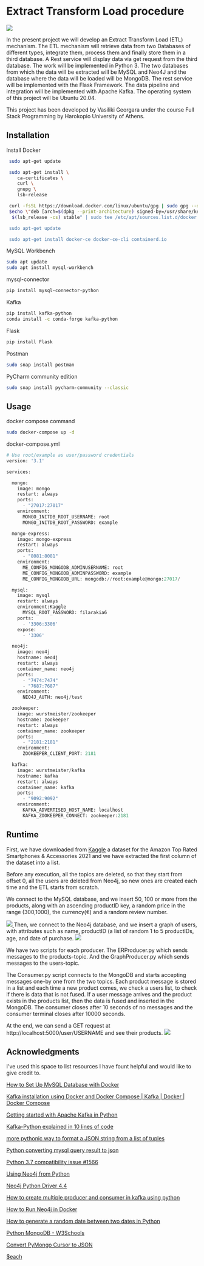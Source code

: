 # Extract Transform Load procedure

<a href="https://github.com/othneildrew/Best-README-Template">
    <img src="images/etl.png">
</a>


In the present project we will develop an Extract Transform Load (ETL) mechanism. The ETL mechanism will retrieve data from two Databases of different types, integrate them, process them and finally store them in a third database. A Rest service will display data via get request from the third database. The work will be implemented in Python 3. The two databases from which the data will be extracted will be MySQL and Neo4J and the database where the data will be loaded will be MongoDB. The rest service will be implemented with the Flask Framework. The data pipeline and integration will be implemented with Apache Kafka.
The operating system of this project will be Ubuntu 20.04.

This project has been developed by Vasiliki Georgara under the course Full Stack Programming by Harokopio University of Athens.


## Installation

Install Docker

```bash
 sudo apt-get update

 sudo apt-get install \
    ca-certificates \
    curl \
    gnupg \
    lsb-release

 curl -fsSL https://download.docker.com/linux/ubuntu/gpg | sudo gpg --dearmor -o /usr/share/keyrings/docker-archive-keyring.gpg
 $echo \"deb [arch=$(dpkg --print-architecture) signed-by=/usr/share/keyrings/docker-archive-keyring.gpg] https://download.docker.com/linux/ubuntu \
  $(lsb_release -cs) stable" | sudo tee /etc/apt/sources.list.d/docker.list > /dev/null

 sudo apt-get update

 sudo apt-get install docker-ce docker-ce-cli containerd.io
```
MySQL Workbench
```bash
sudo apt update
sudo apt install mysql-workbench
```
mysql-connector
```bash
pip install mysql-connector-python
```
Kafka
```bash
pip install kafka-python
conda install -c conda-forge kafka-python
```
Flask
```bash
pip install Flask
```
Postman
```bash
sudo snap install postman
```
PyCharm community edition
```bash
sudo snap install pycharm-community --classic
```

## Usage
docker compose command
```bash
sudo docker-compose up -d
```
docker-compose.yml
```python
# Use root/example as user/password credentials
version: '3.1'

services:

  mongo:
    image: mongo
    restart: always
    ports:
      - "27017:27017"
    environment:
      MONGO_INITDB_ROOT_USERNAME: root
      MONGO_INITDB_ROOT_PASSWORD: example

  mongo-express:
    image: mongo-express
    restart: always
    ports:
      - "8081:8081"
    environment:
      ME_CONFIG_MONGODB_ADMINUSERNAME: root
      ME_CONFIG_MONGODB_ADMINPASSWORD: example
      ME_CONFIG_MONGODB_URL: mongodb://root:example@mongo:27017/

  mysql:
    image: mysql
    restart: always
    environment:Kaggle
      MYSQL_ROOT_PASSWORD: filarakia6 
    ports:
      - '3306:3306'
    expose:
      - '3306'

  neo4j:
    image: neo4j
    hostname: neo4j
    restart: always
    container_name: neo4j
    ports:
      - "7474:7474"
      - "7687:7687"
    environment:
      NEO4J_AUTH: neo4j/test

  zookeeper:
    image: wurstmeister/zookeeper
    hostname: zookeeper
    restart: always
    container_name: zookeeper
    ports:
      - "2181:2181"
    environment:
      ZOOKEEPER_CLIENT_PORT: 2181

  kafka:
    image: wurstmeister/kafka
    hostname: kafka
    restart: always
    container_name: kafka
    ports:
      - "9092:9092"
    environment:
      KAFKA_ADVERTISED_HOST_NAME: localhost
      KAFKA_ZOOKEEPER_CONNECT: zookeeper:2181

```
## Runtime
First, we have downloaded from [Kaggle](https://www.kaggle.com/ankitkalauni/amazon-top-rated-smartphones-accessories-2021) a dataset for the Amazon Top Rated Smartphones & Accessories 2021 and we have extracted the first column of the dataset into a list.

Before any execution, all the topics are deleted, so that they start from offset 0, all the users are deleted from Neo4j, so new ones are created each time and the ETL starts from scratch.

We connect to the MySQL database, and we insert 50, 100 or more from the products, along with an ascending productID key, a random price in the range (300,1000), the currency(€) and a random review number.

<a href="https://github.com/othneildrew/Best-README-Template">
    <img src="images/products.png">
</a>
Then, we connect to the Neo4j database, and we insert a graph of users, with attributes such as name, productID (a list of random 1 to 5 productIDs, age, and date of purchase.

<a href="https://github.com/othneildrew/Best-README-Template">
    <img src="images/users.png">
</a>

We have two scripts for each producer. The ERProducer.py which sends messages to the products-topic. And the GraphProducer.py which sends messages to the users-topic.

The Consumer.py script connects to the MongoDB and starts accepting messages one-by one from the two topics. Each product message is stored in a list and each time a new product comes, we check a users list, to check if there is data that is not fused. If a user message arrives and the product exists in the products list, then the data is fused and inserted in the MongoDB. The consumer closes after 10 seconds of no messages and the consumer terminal closes after 10000 seconds.

At the end, we can send a GET request at http://localhost:5000/user/USERNAME and see their products.
<a href="https://github.com/othneildrew/Best-README-Template">
    <img src="images/postman.png">
</a>

## Acknowledgments
I've used this space to list resources I have fount helpful and would like to give credit to. 

[How to Set Up MySQL Database with Docker
](https://www.youtube.com/watch?v=kphq2TsVRIs&t=517s)

[Kafka installation using Docker and Docker Compose | Kafka | Docker | Docker Compose
](https://www.youtube.com/watch?v=WnlX7w4lHvM&t=1022s)

[Getting started with Apache Kafka in Python](https://towardsdatascience.com/getting-started-with-apache-kafka-in-python-604b3250aa05)

[Kafka-Python explained in 10 lines of code](https://towardsdatascience.com/kafka-python-explained-in-10-lines-of-code-800e3e07dad1)

[more pythonic way to format a JSON string from a list of tuples](https://stackoverflow.com/questions/13761054/more-pythonic-way-to-format-a-json-string-from-a-list-of-tuples)

[Python converting mysql query result to json](https://stackoverflow.com/questions/43796423/python-converting-mysql-query-result-to-json)

[Python 3.7 compatibility issue #1566](https://github.com/dpkp/kafka-python/issues/1566)

[Using Neo4j from Python](https://neo4j.com/developer/python/)

[Neo4j Python Driver 4.4](https://neo4j.com/docs/api/python-driver/current/)

[How to create multiple producer and consumer in kafka using python](https://stackoverflow.com/questions/54932851/how-to-create-multiple-producer-and-consumer-in-kafka-using-python)

[How to Run Neo4j in Docker](https://www.youtube.com/watch?v=KMw282j6xNQ)

[How to generate a random date between two dates in Python](https://www.kite.com/python/answers/how-to-generate-a-random-date-between-two-dates-in-python)

[Python MongoDB - W3Schools](https://www.w3schools.com/python/python_mongodb_getstarted.asp)

[Convert PyMongo Cursor to JSON](https://www.geeksforgeeks.org/convert-pymongo-cursor-to-json/)

[$each](https://docs.mongodb.com/manual/reference/operator/update/each/#mongodb-update-up.-each)
